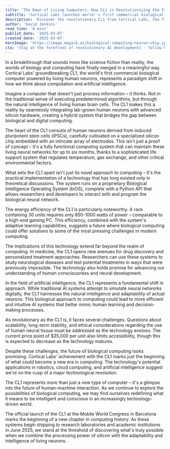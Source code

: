 ```yaml
---
title: 'The Dawn of Living Computers: How CL1 is Revolutionizing the Future of Computing'
subtitle: 'Cortical Labs launches world''s first commercial biological computer powered by human neurons'
description: 'Discover the revolutionary CL1 from Cortical Labs, the first commercial biological computer powered by living human neurons. Learn how this groundbreaking merger of biology and computing paves the way for advances in AI, medicine, and our understanding of consciousness.'
author: 'David Jenkins'
read_time: '8 mins'
publish_date: '2025-03-07'
created_date: '2025-03-07'
heroImage: 'https://image.magick.ai/biological-computing-neuron-chip.jpg'
cta: 'Stay at the forefront of revolutionary AI developments - follow Magick AI on LinkedIn for exclusive insights into the future of biological computing and artificial intelligence.'
---
```


In a breakthrough that sounds more like science fiction than reality, the worlds of biology and computing have finally merged in a meaningful way. Cortical Labs' groundbreaking CL1, the world's first commercial biological computer powered by living human neurons, represents a paradigm shift in how we think about computation and artificial intelligence.

Imagine a computer that doesn't just process information – it thinks. Not in the traditional sense of executing predetermined algorithms, but through the natural intelligence of living human brain cells. The CL1 makes this a reality by seamlessly integrating lab-grown human neurons with advanced silicon hardware, creating a hybrid system that bridges the gap between biological and digital computing.

The heart of the CL1 consists of human neurons derived from induced pluripotent stem cells (iPSCs), carefully cultivated on a specialized silicon chip embedded with an intricate array of electrodes. This isn't just a proof of concept – it's a fully functional computing system that can maintain these living neural networks for up to six months, thanks to a sophisticated life support system that regulates temperature, gas exchange, and other critical environmental factors.

What sets the CL1 apart isn't just its novel approach to computing – it's the practical implementation of a technology that has long existed only in theoretical discussions. The system runs on a proprietary Biological Intelligence Operating System (biOS), complete with a Python API that allows researchers and developers to interact with and program the biological neural network.

The energy efficiency of the CL1 is particularly noteworthy. A rack containing 30 units requires only 850-1000 watts of power – comparable to a high-end gaming PC. This efficiency, combined with the system's adaptive learning capabilities, suggests a future where biological computing could offer solutions to some of the most pressing challenges in modern computing.

The implications of this technology extend far beyond the realm of computing. In medicine, the CL1 opens new avenues for drug discovery and personalized treatment approaches. Researchers can use these systems to study neurological diseases and test potential treatments in ways that were previously impossible. The technology also holds promise for advancing our understanding of human consciousness and neural development.

In the field of artificial intelligence, the CL1 represents a fundamental shift in approach. While traditional AI systems attempt to simulate neural networks digitally, the CL1 harnesses the natural intelligence and adaptability of actual neurons. This biological approach to computing could lead to more efficient and intuitive AI systems that better mimic human learning and decision-making processes.

As revolutionary as the CL1 is, it faces several challenges. Questions about scalability, long-term stability, and ethical considerations regarding the use of human neural tissue must be addressed as the technology evolves. The current price point of $35,000 per unit also limits accessibility, though this is expected to decrease as the technology matures.

Despite these challenges, the future of biological computing looks promising. Cortical Labs' achievement with the CL1 marks just the beginning of what could become a new era in computing. The technology's potential applications in robotics, cloud computing, and artificial intelligence suggest we're on the cusp of a major technological revolution.

The CL1 represents more than just a new type of computer – it's a glimpse into the future of human-machine interaction. As we continue to explore the possibilities of biological computing, we may find ourselves redefining what it means to be intelligent and conscious in an increasingly technology-driven world.

The official launch of the CL1 at the Mobile World Congress in Barcelona marks the beginning of a new chapter in computing history. As these systems begin shipping to research laboratories and academic institutions in June 2025, we stand at the threshold of discovering what's truly possible when we combine the processing power of silicon with the adaptability and intelligence of living neurons.